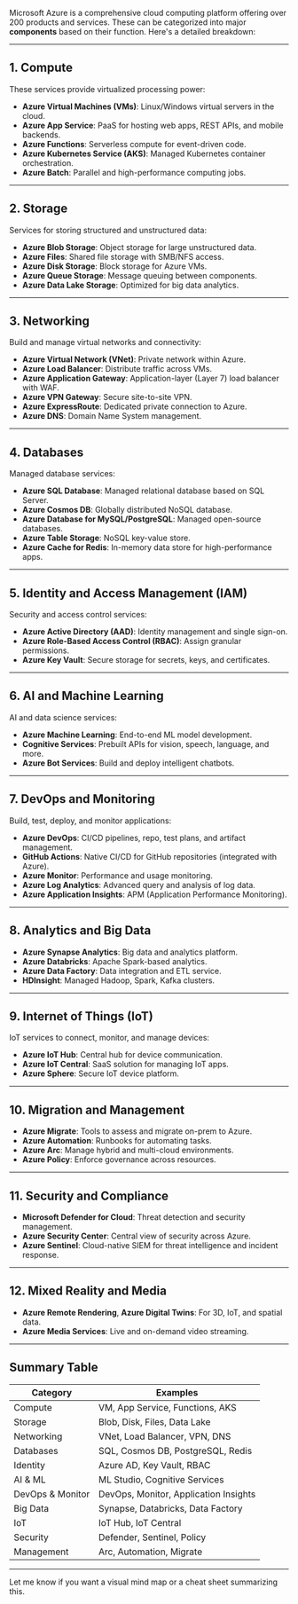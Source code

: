 Microsoft Azure is a comprehensive cloud computing platform offering over 200 products and services. These can be categorized into major **components** based on their function. Here's a detailed breakdown:

---

## **1. Compute**

These services provide virtualized processing power:

- **Azure Virtual Machines (VMs)**: Linux/Windows virtual servers in the cloud.
- **Azure App Service**: PaaS for hosting web apps, REST APIs, and mobile backends.
- **Azure Functions**: Serverless compute for event-driven code.
- **Azure Kubernetes Service (AKS)**: Managed Kubernetes container orchestration.
- **Azure Batch**: Parallel and high-performance computing jobs.

---

## **2. Storage**

Services for storing structured and unstructured data:

- **Azure Blob Storage**: Object storage for large unstructured data.
- **Azure Files**: Shared file storage with SMB/NFS access.
- **Azure Disk Storage**: Block storage for Azure VMs.
- **Azure Queue Storage**: Message queuing between components.
- **Azure Data Lake Storage**: Optimized for big data analytics.

---

## **3. Networking**

Build and manage virtual networks and connectivity:

- **Azure Virtual Network (VNet)**: Private network within Azure.
- **Azure Load Balancer**: Distribute traffic across VMs.
- **Azure Application Gateway**: Application-layer (Layer 7) load balancer with WAF.
- **Azure VPN Gateway**: Secure site-to-site VPN.
- **Azure ExpressRoute**: Dedicated private connection to Azure.
- **Azure DNS**: Domain Name System management.

---

## **4. Databases**

Managed database services:

- **Azure SQL Database**: Managed relational database based on SQL Server.
- **Azure Cosmos DB**: Globally distributed NoSQL database.
- **Azure Database for MySQL/PostgreSQL**: Managed open-source databases.
- **Azure Table Storage**: NoSQL key-value store.
- **Azure Cache for Redis**: In-memory data store for high-performance apps.

---

## **5. Identity and Access Management (IAM)**

Security and access control services:

- **Azure Active Directory (AAD)**: Identity management and single sign-on.
- **Azure Role-Based Access Control (RBAC)**: Assign granular permissions.
- **Azure Key Vault**: Secure storage for secrets, keys, and certificates.

---

## **6. AI and Machine Learning**

AI and data science services:

- **Azure Machine Learning**: End-to-end ML model development.
- **Cognitive Services**: Prebuilt APIs for vision, speech, language, and more.
- **Azure Bot Services**: Build and deploy intelligent chatbots.

---

## **7. DevOps and Monitoring**

Build, test, deploy, and monitor applications:

- **Azure DevOps**: CI/CD pipelines, repo, test plans, and artifact management.
- **GitHub Actions**: Native CI/CD for GitHub repositories (integrated with Azure).
- **Azure Monitor**: Performance and usage monitoring.
- **Azure Log Analytics**: Advanced query and analysis of log data.
- **Azure Application Insights**: APM (Application Performance Monitoring).

---

## **8. Analytics and Big Data**

- **Azure Synapse Analytics**: Big data and analytics platform.
- **Azure Databricks**: Apache Spark-based analytics.
- **Azure Data Factory**: Data integration and ETL service.
- **HDInsight**: Managed Hadoop, Spark, Kafka clusters.

---

## **9. Internet of Things (IoT)**

IoT services to connect, monitor, and manage devices:

- **Azure IoT Hub**: Central hub for device communication.
- **Azure IoT Central**: SaaS solution for managing IoT apps.
- **Azure Sphere**: Secure IoT device platform.

---

## **10. Migration and Management**

- **Azure Migrate**: Tools to assess and migrate on-prem to Azure.
- **Azure Automation**: Runbooks for automating tasks.
- **Azure Arc**: Manage hybrid and multi-cloud environments.
- **Azure Policy**: Enforce governance across resources.

---

## **11. Security and Compliance**

- **Microsoft Defender for Cloud**: Threat detection and security management.
- **Azure Security Center**: Central view of security across Azure.
- **Azure Sentinel**: Cloud-native SIEM for threat intelligence and incident response.

---

## **12. Mixed Reality and Media**

- **Azure Remote Rendering**, **Azure Digital Twins**: For 3D, IoT, and spatial data.
- **Azure Media Services**: Live and on-demand video streaming.

---

## Summary Table

|Category|Examples|
|---|---|
|Compute|VM, App Service, Functions, AKS|
|Storage|Blob, Disk, Files, Data Lake|
|Networking|VNet, Load Balancer, VPN, DNS|
|Databases|SQL, Cosmos DB, PostgreSQL, Redis|
|Identity|Azure AD, Key Vault, RBAC|
|AI & ML|ML Studio, Cognitive Services|
|DevOps & Monitor|DevOps, Monitor, Application Insights|
|Big Data|Synapse, Databricks, Data Factory|
|IoT|IoT Hub, IoT Central|
|Security|Defender, Sentinel, Policy|
|Management|Arc, Automation, Migrate|

---

Let me know if you want a visual mind map or a cheat sheet summarizing this.
